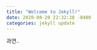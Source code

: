 ```yaml
---
title: "Welcome to Jekyll!"
date: 2020-08-20 22:32:28 -0400
categories: jekyll update
---
```


과연..
